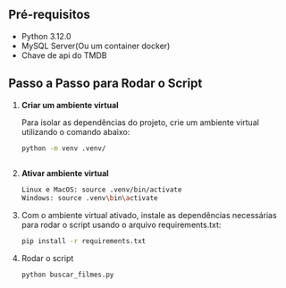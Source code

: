 ## Pré-requisitos

- Python 3.12.0
- MySQL Server(Ou um container docker)
- Chave de api do TMDB


## Passo a Passo para Rodar o Script

1. **Criar um ambiente virtual**

   Para isolar as dependências do projeto, crie um ambiente virtual utilizando o comando abaixo:

   ```bash
   python -m venv .venv/
     
2. **Ativar ambiente virtual**

   ```bash
   Linux e MacOS: source .venv/bin/activate
   Windows: source .venv\bin\activate
3. Com o ambiente virtual ativado, instale as dependências necessárias para rodar o script usando o arquivo requirements.txt:
   ```bash
   pip install -r requirements.txt

4. Rodar o script
   ```bash
   python buscar_filmes.py

